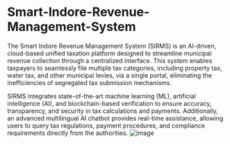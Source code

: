 # Smart-Indore-Revenue-Management-System
The Smart Indore Revenue Management System (SIRMS) is an AI-driven, cloud-based unified taxation platform designed to streamline municipal revenue collection through a centralized interface. This system enables taxpayers to seamlessly file multiple tax categories, including property tax, water tax, and other municipal levies, via a single portal, eliminating the inefficiencies of segregated tax submission mechanisms.

SIRMS integrates state-of-the-art machine learning (ML), artificial intelligence (AI), and blockchain-based verification to ensure accuracy, transparency, and security in tax calculations and payments. Additionally, an advanced multilingual AI chatbot provides real-time assistance, allowing users to query tax regulations, payment procedures, and compliance requirements directly from the authorities.
![image](https://github.com/user-attachments/assets/59f1f2ef-56e5-48b8-aefd-d4e81e7fe7fd)

